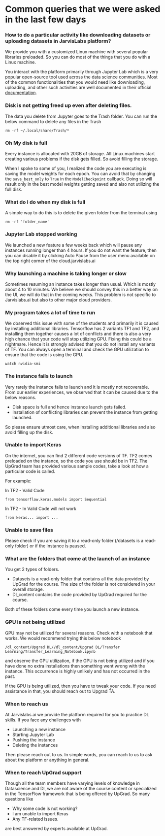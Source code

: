 # Common queries that we were asked in the last few days

### How to do a particular activity like downloading datasets or uploading datasets in JarvisLabs platform?
We provide you with a customized Linux machine with several popular libraries preloaded. So you can do most of the things that you do with a Linux machine. 

You interact with the platform primarily through Jupyter Lab which is a very popular open-source tool used across the data science communities. Most of the common functionalities that you would need like downloading, uploading, and other such activities are well documented in their official [documentation](https://jupyterlab.readthedocs.io/en/stable/search.html?q=download&check_keywords=yes&area=default). 

### Disk is not getting freed up even after deleting files.

The data you delete from Jupyter goes to the Trash folder. You can run the below command to delete any files in the Trash

```
rm -rf ~/.local/share/Trash/*
```

### Oh My disk is full

Every instance is allocated with 20GB of storage. All Linux machines start creating various problems if the disk gets filled. So avoid filling the storage. 

When I spoke to some of you, I realized the code you are executing is saving the model weights for each epoch. You can avoid that by changing the `save_best_only` to `True` in the `ModelCheckpoint` callback. Doing so will result only in the best model weights getting saved and also not utilizing the full disk.

### What do I do when my disk is full

A simple way to do this is to delete the given folder from the terminal using 

```
rm -rf 'folder_name'
```

### Jupyter Lab stopped working

We launched a new feature a few weeks back which will pause any instances running longer than 4 hours. If you do not want the feature, then you can disable it by clicking Auto Pause from the user menu available on the top right corner of the cloud.jarvislabs.ai

### Why launching a machine is taking longer or slow

Sometimes resuming an instance takes longer than usual. Which is mostly about 4 to 10 minutes. We believe we should convey this in a better way on the UI, we will do that in the coming weeks. This problem is not specific to Jarvislabs.ai but also to other major cloud providers.

### My program takes a lot of time to run

We observed this issue with some of the students and primarily it is caused by installing additional libraries. Tensorflow has 2 variants TF1 and TF2, and installing them together causes a lot of conflicts and there is also a very high chance that your code will stop utilizing GPU. Fixing this could be a nightmare. Hence it is strongly advised that you do not install any variants of TF. You can always open a terminal and check the GPU utilization to ensure that the code is using the GPU.

```
watch nvidia-smi
```

### The instance fails to launch

Very rarely the instance fails to launch and it is mostly not recoverable. From our earlier experiences, we observed that it can be caused due to the below reasons.

- Disk space is full and hence instance launch gets failed.
- Installation of conflicting libraries can prevent the instance from getting launched. 

So please ensure utmost care, when installing additional libraries and also avoid filling up the disk.

### Unable to import Keras

On the internet, you can find 2 different code versions of TF. TF2 comes preloaded on the instance, so the code you use should be in TF2. The UpGrad team has provided various sample codes, take a look at how a particular code is called. 

For example:

In TF2 - Valid Code

```
from tensorflow.keras.models import Sequential
```

In TF2 - In Valid Code will not work

```
from keras... import ...
```

### Unable to save files

Please check if you are saving it to a read-only folder (/datasets is a read-only folder) or if the instance is paused.

### What are the folders that come at the launch of an instance

You get 2 types of folders. 

- Datasets is a read-only folder that contains all the data provided by UpGrad for the course. The size of the folder is not considered in your overall storage. 
- Dl_content contains the code provided by UpGrad required for the course. 

Both of these folders come every time you launch a new instance.

### GPU is not being utilized

GPU may not be utilized for several reasons. Check with a notebook that works. We would recommend trying this below notebook 

```
/dl_content/Upgrad DL//dl_content/Upgrad DL/Transfer Learning/Transfer_Learning_Notebook.ipynb
```

and observe the GPU utilization, if the GPU is not being utilized and if you have done no extra installations then something went wrong with the instance. This occurrence is highly unlikely and has not occurred in the past. 

If the GPU is being utilized, then you have to tweak your code. If you need assistance in that, you should reach out to Upgrad TA.


### When to reach us

At Jarvislabs.ai we provide the platform required for you to practice DL skills. If you face any challenges with  

- Launching a new instance
- Starting Jupyter Lab
- Pushing the instance
- Deleting the instances 

Then please reach out to us. In simple words, you can reach to us to ask about the platform or anything in general. 

### When to reach UpGrad support

Though all the team members have varying levels of knowledge in Datascience and Dl, we are not aware of the course content or specialized in the TensorFlow framework that is being offered by UpGrad. So many questions like 

- Why some code is not working?
- I am unable to import Keras
- Any TF-related issues.

are best answered by experts available at UpGrad.

